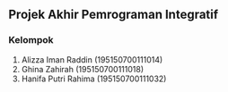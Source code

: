 ## Projek Akhir Pemrograman Integratif

### Kelompok
1. Alizza Iman Raddin (195150700111014)
2. Ghina Zahirah (195150700111018)
3. Hanifa Putri Rahima (195150700111032)

